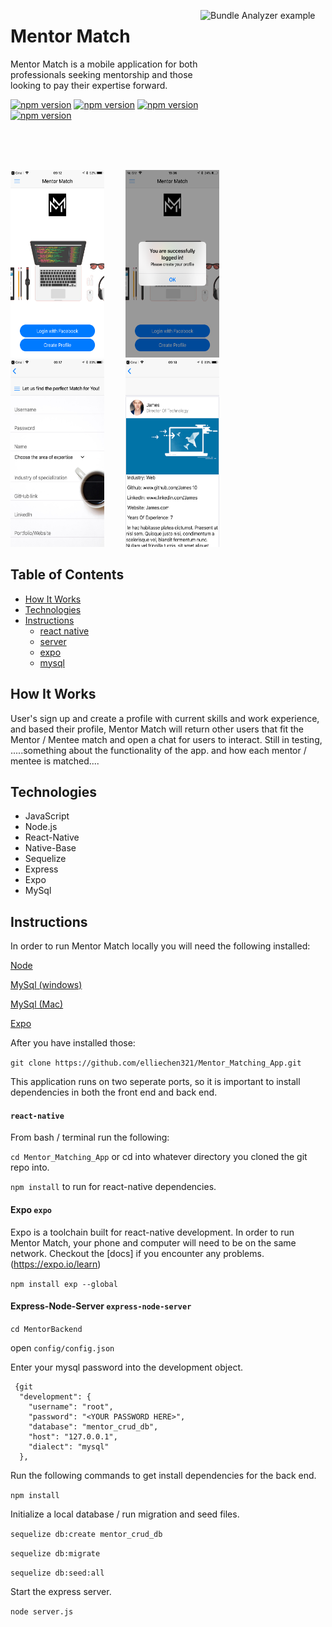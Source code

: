 
  <img src="https://i.imgur.com/66gJs7L.png" alt="Bundle Analyzer example"
       width="200" height="200" align="right">

# Mentor Match

Mentor Match is a mobile application for both professionals seeking mentorship and those looking to pay their expertise forward.
<p align="left">
 <a href="https://badge.fury.io/js/react-native"><img src="https://badge.fury.io/js/react-native.svg" alt="npm version" height="18"></a>
 <a href="https://badge.fury.io/js/native-base"><img src="https://badge.fury.io/js/native-base.svg" alt="npm version" height="18"></a>
 <a href="https://badge.fury.io/js/expo"><img src="https://badge.fury.io/js/expo.svg" alt="npm version" height="18"></a>
 <a href="https://badge.fury.io/js/sequelize"><img src="https://badge.fury.io/js/sequelize.svg" alt="npm version" height="18" ></a>
</p>
<br>
<br>
<br>
<p align="left">

  <img src="./img/homescreen.png" alt="Bundle Analyzer example"
       width="150" height="300" style="margin-right: 30px;">
  <img src="./img/loggedin.png" alt="Bundle Analyzer example"
       width="150" height="300" style="margin-right: 30px;">
  <img src="./img/profile.png" alt="Bundle Analyzer example"
       width="150" height="300" style="margin-right: 30px;">
  <img src="./img/user.png" alt="Bundle Analyzer example"
       width="150" height="300" style="margin-right: 30px;">

</p>


## Table of Contents


* [How It Works](#how-it-works)
* [Technologies](#Technologies)
* [Instructions](#Instructions)
  * [react native](#react-native)
  * [server](#express-node-server)
  * [expo](#expo)
  * [mysql](#mysql)



## How It Works

  User's sign up and create a profile with current skills and work experience, and based their profile, Mentor Match will return other users that fit the Mentor / Mentee match and open a chat for users to interact. Still in testing, .....something about the functionality of the app. and how each mentor / mentee is matched....

## Technologies

  * JavaScript    
  * Node.js    
  * React-Native   
  * Native-Base       
  * Sequelize    
  * Express    
  * Expo   
  * MySql

## Instructions
  In order to run Mentor Match locally you will need the following installed:

  [Node](https://nodejs.org/en/)

  [MySql (windows)](https://dev.mysql.com/downloads/workbench/)
  
  [MySql (Mac)](https://www.sequelpro.com/)
  
  [Expo](https://expo.io/)
  
  After you have installed those: 

  `git clone https://github.com/elliechen321/Mentor_Matching_App.git` 

  This application runs on two seperate ports, so it is important to install dependencies in both the front end and back end. 

#### `react-native`

  From bash / terminal run the following:

  `cd Mentor_Matching_App`  or cd into whatever directory you cloned the git repo into.

  `npm install`  to run for react-native dependencies.


#### Expo `expo`

Expo is a toolchain built for react-native development. In order to run Mentor Match, your phone and computer will need to be on the same network.
Checkout the [docs] if you encounter any problems. (https://expo.io/learn)

`npm install exp --global`


#### Express-Node-Server `express-node-server`

`cd MentorBackend`

open `config/config.json`

Enter your mysql password into the development object.

```
 {git 
  "development": {
    "username": "root",
    "password": "<YOUR PASSWORD HERE>", 
    "database": "mentor_crud_db",
    "host": "127.0.0.1",
    "dialect": "mysql"
  },
``` 
Run the following commands to get install dependencies for the back end.

`npm install`

Initialize a local database / run migration and seed files.

`sequelize db:create mentor_crud_db`

`sequelize db:migrate`

`sequelize db:seed:all`

Start the express server.

`node server.js`

